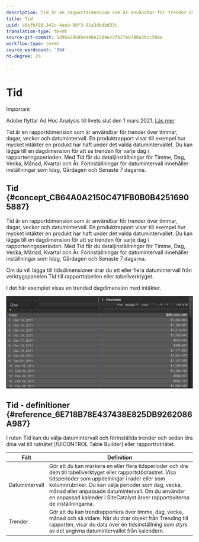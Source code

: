 ```yaml
---
description: Tid är en rapportdimension som är användbar för trender över timmar, dagar, veckor och datumintervall. En produktrapport visar till exempel hur mycket intäkter en produkt har haft under det valda datumintervallet. Du kan lägga till en dagdimension för att se trenden för varje dag i rapporteringsperioden. Med Tid får du detaljinställningar för Timme, Dag, Vecka, Månad, Kvartal och År. Förinställningar för datumintervall innehåller inställningar som Idag, Gårdagen och Senaste 7 dagarna.
title: Tid
uuid: a6efbf80-342c-4aeb-80f3-91a3dbdbd33c
translation-type: tm+mt
source-git-commit: 5d96a2868bee48e2294ec2fb27e0340a3bcc50ae
workflow-type: tm+mt
source-wordcount: '394'
ht-degree: 2%

---
```



# Tid

>[!IMPORTANT]
>
>Adobe flyttar Ad Hoc Analysis till livets slut den 1 mars 2021. [Läs mer](https://adobe.ly/discoverworkspace)

Tid är en rapportdimension som är användbar för trender över timmar, dagar, veckor och datumintervall. En produktrapport visar till exempel hur mycket intäkter en produkt har haft under det valda datumintervallet. Du kan lägga till en dagdimension för att se trenden för varje dag i rapporteringsperioden. Med Tid får du detaljinställningar för Timme, Dag, Vecka, Månad, Kvartal och År. Förinställningar för datumintervall innehåller inställningar som Idag, Gårdagen och Senaste 7 dagarna.

## Tid {#concept_CB64A0A2150C471FB0B0B42516905887}

Tid är en rapportdimension som är användbar för trender över timmar, dagar, veckor och datumintervall. En produktrapport visar till exempel hur mycket intäkter en produkt har haft under det valda datumintervallet. Du kan lägga till en dagdimension för att se trenden för varje dag i rapporteringsperioden. Med Tid får du detaljinställningar för Timme, Dag, Vecka, Månad, Kvartal och År. Förinställningar för datumintervall innehåller inställningar som Idag, Gårdagen och Senaste 7 dagarna.

Om du vill lägga till tidsdimensioner drar du ett eller flera datumintervall från verktygspanelen Tid till rapporttabellen eller tabellverktyget.

I det här exemplet visas en trendad dagdimension med intäkter.

![](assets/day_dimension.png)

## Tid - definitioner {#reference_6E718B78E437438E825DB9262086A987}

I rutan Tid kan du välja datumintervall och förinställda trender och sedan dra dina val till rutnätet [!UICONTROL Table Builder] eller rapportrutnätet.

<!-- 

r_time_panel.xml

 -->

| Fält | Definition |
|--- |--- |
| Datumintervall | Gör att du kan markera en eller flera tidsperioder och dra dem till tabellverktyget eller rapportstödrastret. Visa tidsperioder som uppdelningar i rader eller som kolumnrubriker. Du kan välja perioder som dag, vecka, månad eller anpassade datumintervall. Om du använder en anpassad kalender i SiteCatalyst ärver rapportsviterna de inställningarna. |
| Trender | Gör att du kan trendrapportera över timme, dag, vecka, månad och så vidare. När du drar objekt från Trending till rapporten, visar du data över en tidsinställning som styrs av det angivna datumintervallet från kalendern. |
